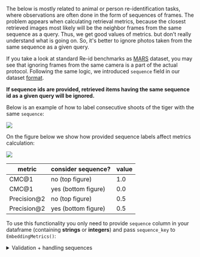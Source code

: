 The below is mostly related to animal or person re-identification tasks, where observations
are often done in the form of sequences of frames. The problem appears when calculating retrieval metrics,
because the closest retrieved images most likely will be  the neighbor frames from the same sequence as a query.
Thus, we get good values of metrics. but don't really understand what is going on.
So, it's better to ignore photos taken from the same sequence as a given query.

If you take a look at standard Re-id benchmarks as [MARS](https://zheng-lab.cecs.anu.edu.au/Project/project_mars.html)
dataset, you may see that ignoring frames from the same camera is a part of the actual protocol.
Following the same logic, we introduced `sequence` field in our dataset [format](https://open-metric-learning.readthedocs.io/en/latest/oml/data.html).

**If sequence ids are provided, retrieved items having the same sequence id as a given query will be ignored.**

Below is an example of how to label consecutive shoots of the tiger with the same `sequence`:

<img src="https://i.ibb.co/Q6zwdfZ/tigers1.png">

On the figure below we show how provided sequence labels affect metrics calculation:

<img src="https://i.ibb.co/FbHBfzb/tigers2.png">

| metric      | consider sequence?  | value |
|-------------|---------------------|-------|
| CMC@1       | no (top figure)     | 1.0   |
| CMC@1       | yes (bottom figure) | 0.0   |
| Precision@2 | no (top figure)     | 0.5   |
| Precision@2 | yes (bottom figure) | 0.5   |

To use this functionality you only need to provide `sequence` column in your dataframe
(containing **strings** or **integers**) and pass `sequence_key` to `EmbeddingMetrics()`:

<details>
<summary>Validation + handling sequences</summary>
<p>

[comment]:val-with-sequence-start
```python

from oml.inference import inference
from oml.datasets import ImageQueryGalleryLabeledDataset
from oml.models import ViTExtractor
from oml.retrieval import RetrievalResults
from oml.utils import get_mock_images_dataset
from oml.metrics import calc_retrieval_metrics_rr

extractor = ViTExtractor("vits16_dino", arch="vits16", normalise_features=False).to("cpu")

_, df_val = get_mock_images_dataset(global_paths=True, df_name="df_with_sequence.csv")  # <- sequence info is in the file
dataset = ImageQueryGalleryLabeledDataset(df_val)
embeddings = inference(extractor, dataset, batch_size=4, num_workers=0)

rr = RetrievalResults.from_embeddings(embeddings, dataset, n_items=5)
rr.visualize(query_ids=[2, 1], dataset=dataset, show=True)

metrics = calc_retrieval_metrics_rr(rr, map_top_k=(3, 5), precision_top_k=(5,), cmc_top_k=(3,))
print(rr, "\n", metrics)

```
[comment]:val-with-sequence-end
</p>
</details>

